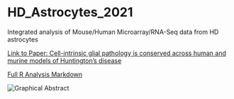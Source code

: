 # HD_Astrocytes_2021
Integrated analysis of Mouse/Human Microarray/RNA-Seq data from HD astrocytes

[Link to Paper: Cell-intrinsic glial pathology is conserved across human and murine models of Huntington’s disease](https://www.cell.com/cell-reports/fulltext/S2211-1247(21)00684-7 "Link to Article")

[Full R Analysis Markdown](https://github.com/CTNGoldmanLab/HD_Astrocytes_2021/blob/master/HD_Astrocytes_2021_Analysis.md "Link to Analysis Markdown")

![Graphical Abstract](https://els-jbs-prod-cdn.jbs.elsevierhealth.com/cms/attachment/1320c9d6-b215-4ec8-ae95-1755407f5d26/fx1_lrg.jpg)
